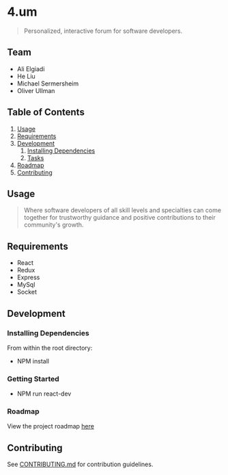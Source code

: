 # 4.um

> Personalized, interactive forum for software developers.

## Team

  - Ali Elgiadi
  - He Liu
  - Michael Sermersheim
  - Oliver Ullman

## Table of Contents

1. [Usage](#Usage)
1. [Requirements](#requirements)
1. [Development](#development)
    1. [Installing Dependencies](#installing-dependencies)
    1. [Tasks](#tasks)
1. [Roadmap](#roadmap)
1. [Contributing](#contributing)

## Usage

> Where software developers of all skill levels and specialties can come together for trustworthy guidance and positive contributions to their community's growth.

## Requirements

- React
- Redux
- Express
- MySql
- Socket

## Development

### Installing Dependencies

From within the root directory:

- NPM install

### Getting Started 

- NPM run react-dev

### Roadmap

View the project roadmap [here](https://docs.google.com/spreadsheets/d/11bYC2KRd66zInBLLcNDz3N_pXp-PYVqoKgE5KwQhAaE/edit#gid=0)


## Contributing

See [CONTRIBUTING.md](CONTRIBUTING.md) for contribution guidelines.

